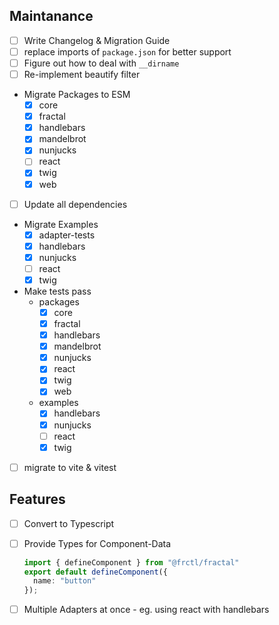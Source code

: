 ## Maintanance
- [ ] Write Changelog & Migration Guide
- [ ] replace imports of `package.json` for better support
- [ ] Figure out how to deal with `__dirname`
- [ ] Re-implement beautify filter
- Migrate Packages to ESM
  - [x] core
  - [x] fractal
  - [x] handlebars
  - [x] mandelbrot
  - [x] nunjucks
  - [ ] react
  - [x] twig
  - [x] web
- [ ] Update all dependencies
- Migrate Examples
  - [x] adapter-tests
  - [x] handlebars
  - [x] nunjucks
  - [ ] react
  - [x] twig
- Make tests pass
  - packages
    - [x] core
    - [x] fractal
    - [x] handlebars
    - [x] mandelbrot
    - [x] nunjucks
    - [x] react
    - [x] twig
    - [x] web
  - examples
    - [x] handlebars
    - [x] nunjucks
    - [ ] react
    - [x] twig
- [ ] migrate to vite & vitest

## Features
- [ ] Convert to Typescript
- [ ] Provide Types for Component-Data
  ```ts
  import { defineComponent } from "@frctl/fractal"
  export default defineComponent({
    name: "button"
  });
  ```
- [ ] Multiple Adapters at once - eg. using react with handlebars

